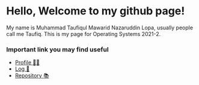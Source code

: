 # Hello, Welcome to my github page!
My name is Muhammad Taufiqul Mawarid Nazaruddin Lopa, usually people call me Taufiq. This is my page for Operating Systems 2021-2.
### Important link you may find useful
- [Profile :man_student:](https://github.com/taufiqulmawarid)
- [Log :page_facing_up:](TXT/mylog.txt)
- [Repository :books:](https://github.com/taufiqulmawarid/os212)
